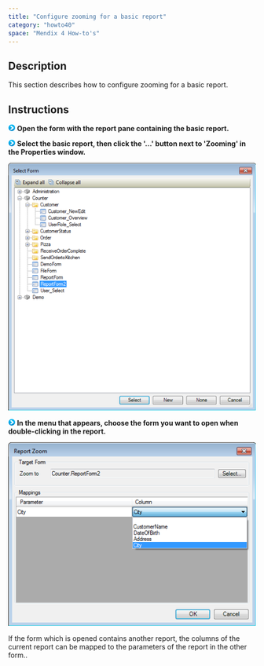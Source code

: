 ```yaml
---
title: "Configure zooming for a basic report"
category: "howto40"
space: "Mendix 4 How-to's"
---
```

## Description

This section describes how to configure zooming for a basic report.

## Instructions

![](attachments/819203/917932.png) **Open the form with the report pane containing the basic report.**

![](attachments/819203/917932.png) **Select the basic report, then click the '...' button next to 'Zooming' in the Properties window.**

![](attachments/2621478/2752707.png)

![](attachments/819203/917932.png) **In the menu that appears, choose the form you want to open when double-clicking in the report.**

![](attachments/2621478/2752706.png)

If the form which is opened contains another report, the columns of the current report can be mapped to the parameters of the report in the other form..

